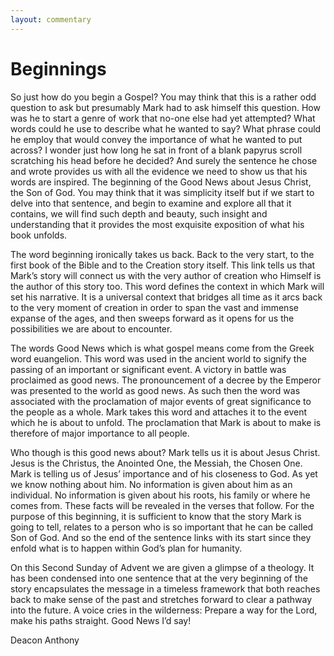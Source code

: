 ```yaml
---
layout: commentary
---
```


# Beginnings
 
So just how do you begin a Gospel? You may think that this is a rather odd question to ask but presumably Mark had to ask himself this question. How was he to start a genre of work that no-one else had yet attempted? What words could he use to describe what he wanted to say? What phrase could he employ that would convey the importance of what he wanted to put across? I wonder just how long he sat in front of a blank papyrus scroll scratching his head before he decided? And surely the sentence he chose and wrote provides us with all the evidence we need to show us that his words are inspired. The beginning of the Good News about Jesus Christ, the Son of God. You may think that it was simplicity itself but if we start to delve into that sentence, and begin to examine and explore all that it contains, we will find such depth and beauty, such insight and understanding that it provides the most exquisite exposition of what his book unfolds. 
 
The word beginning ironically takes us back. Back to the very start, to the first book of the Bible and to the Creation story itself. This link tells us that Mark’s story will connect us with the very author of creation who Himself is the author of this story too. This word defines the context in which Mark will set his narrative. It is a universal context that bridges all time as it arcs back to the very moment of creation in order to span the vast and immense expanse of the ages, and then sweeps forward as it opens for us the possibilities we are about to encounter.  
 
The words Good News which is what gospel means come from the Greek word euangelion. This word was used in the ancient world to signify the passing of an important or significant event. A victory in battle was proclaimed as good news. The pronouncement of a decree by the Emperor was presented to the world as good news. As such then the word was associated with the proclamation of major events of great significance to the people as a whole. Mark takes this word and attaches it to the event which he is about to unfold. The proclamation that Mark is about to make is therefore of major importance to all people.
 
Who though is this good news about? Mark tells us it is about Jesus Christ. Jesus is the Christus, the Anointed One, the Messiah, the Chosen One. Mark is telling us of Jesus’ importance and of his closeness to God. As yet we know nothing about him. No information is given about him as an individual. No information is given about his roots, his family or where he comes from. These facts will be revealed in the verses that follow. For the purpose of this beginning, it is sufficient to know that the story Mark is going to tell, relates to a person who is so important that he can be called Son of God. And so the end of the sentence links with its start since they enfold what is to happen within God’s plan for humanity.
 
On this Second Sunday of Advent we are given a glimpse of a theology. It has been condensed into one sentence that at the very beginning of the story encapsulates the message in a timeless framework that both reaches back to make sense of the past and stretches forward to clear a pathway into the future. A voice cries in the wilderness: Prepare a way for the Lord, make his paths straight. Good News I’d say!    
 
Deacon Anthony
 

